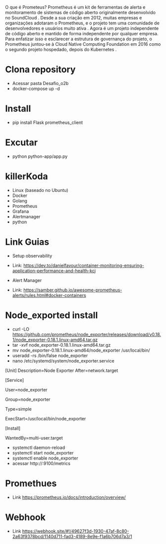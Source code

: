 O que é Prometeus?
Prometheus é um kit de ferramentas de alerta e monitoramento de sistemas de código aberto originalmente desenvolvido no SoundCloud . Desde a sua criação em 2012, muitas empresas e organizações adotaram o Prometheus, e o projeto tem uma comunidade de desenvolvedores e usuários muito ativa . Agora é um projeto independente de código aberto e mantido de forma independente por qualquer empresa. Para enfatizar isso e esclarecer a estrutura de governança do projeto, o Prometheus juntou-se à Cloud Native Computing Foundation em 2016 como o segundo projeto hospedado, depois do Kubernetes .

# Clona repository

- Acessar pasta Desafio_o2b
- docker-compose up -d

# Install

- pip install Flask prometheus_client

# Excutar
-  python python-app/app.py
  
# killerKoda
- Linux (baseado no Ubuntu)
- Docker
- Golang
- Prometheus
- Grafana
- Alertmanager
- python
  
# Link Guias

- Setup observability
- Link: https://dev.to/danielfavour/container-monitoring-ensuring-application-performance-and-health-kcj

- Alert Manager
- Link: https://samber.github.io/awesome-prometheus-alerts/rules.html#docker-containers

# Node_exported install
- curl -LO https://github.com/prometheus/node_exporter/releases/download/v0.18.1/node_exporter-0.18.1.linux-amd64.tar.gz
- tar -xvf node_exporter-0.18.1.linux-amd64.tar.gz
- mv node_exporter-0.18.1.linux-amd64/node_exporter /usr/local/bin/
- useradd -rs /bin/false node_exporter
- nano /etc/systemd/system/node_exporter.service

[Unit]
Description=Node Exporter
After=network.target

</p>
[Service] </p>
User=node_exporter  </p>
Group=node_exporter </p>
Type=simple </p>
ExecStart=/usr/local/bin/node_exporter </p>

[Install] </p>
WantedBy=multi-user.target </p>
</p>

- systemctl daemon-reload
- systemctl start node_exporter
- systemctl enable node_exporter
- acessar http://<server-IP>:9100/metrics
# Promethues 
- Link https://prometheus.io/docs/introduction/overview/

# Webhook
- Link https://webhook.site/#!/49627f3d-1930-47af-8c80-2a63f9378bcd/1140d711-fad3-4189-8e9e-f1a6b706d7a3/1
